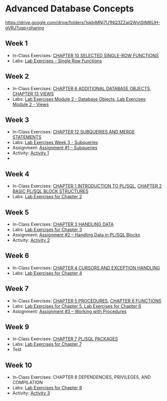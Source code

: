 # Advanced Database Concepts

<https://drive.google.com/drive/folders/1skbjMNj7U1NQ3ZZajQWytStM6UH-gVRJ?usp=sharing>

## Week 1

- In-Class Exercises: [CHAPTER 10 SELECTED SINGLE-ROW FUNCTIONS](selected_single_row_functions)
- Labs: [Lab Exercises - Single Row Functions](https://github.com/ttran375/comp214-lab1)

## Week 2

- In-Class Exercises: [CHAPTER 6 ADDITIONAL DATABASE OBJECTS](additional_database_objects), [CHAPTER 13 VIEWS](views)
- Labs: [Lab Exercises Module 2 - Database Objects, Lab Exercises Module 2 - Views](https://github.com/ttran375/comp214-lab2)

## Week 3

- In-Class Exercises: [CHAPTER 12 SUBQUERIES AND MERGE STATEMENTS](subqueries_and_merge_statements)
- Labs: [Lab Exercises Week 3 - Subqueries](https://github.com/ttran375/comp214-lab3)
- Assignment: [Assignment #1 – Subqueries](https://github.com/ttran375/comp214-assignment1)
- Activity: [Activity 1](https://github.com/ttran375/comp214-lab3)
- 
## Week 4

- In-Class Exercises: [CHAPTER 1 INTRODUCTION TO PL/SQL](introduction-to-plsql), [CHAPTER 2 BASIC PL/SQL BLOCK STRUCTURES](basic-plsql-block-structures)
- Labs: [Lab Exercises for Chapter 2](https://github.com/ttran375/comp214-lab4)

## Week 5

- In-Class Exercises: [CHAPTER 3 HANDLING DATA](handling-data)
- Labs: [Lab Exercises for Chapter 3](https://github.com/ttran375/comp214-lab5)
- Assignment: [Assignment #2 – Handling Data in PL/SQL Blocks](https://github.com/ttran375/comp214-assignment2)
- Activity: [Activity 2](https://github.com/ttran375/comp214-activity2)

## Week 6

- In-Class Exercises: [CHAPTER 4 CURSORS AND EXCEPTION HANDLING](cursors-and-exception-handling)
- Labs: [Lab Exercises for Chapter 4](https://github.com/ttran375/comp214-lab6)

## Week 7

- In-Class Exercises: [CHAPTER 5 PROCEDURES](procedures), [CHAPTER 6 FUNCTIONS](functions)
- Labs: [Lab Exercises for Chapter 5, Lab Exercises for Chapter 6](https://github.com/ttran375/comp214-lab7)
- Assignment: [Assignment #3 – Working with Procedures](https://github.com/ttran375/comp214-assignment3)


## Week 9

- In-Class Exercises: [CHAPTER 7 PL/SQL PACKAGES](packages)
- Labs: [Lab Exercises for Chapter 7](https://github.com/ttran375/comp214-lab8)
- Test

## Week 10

- In-Class Exercises: CHAPTER 8 DEPENDENCIES, PRIVILEGES, AND COMPILATION
- Labs: [Lab Exercises for Chapter 8](https://github.com/ttran375/comp214-lab9)
- Activity: [Activity 3](https://github.com/ttran375/comp214-activity3)
